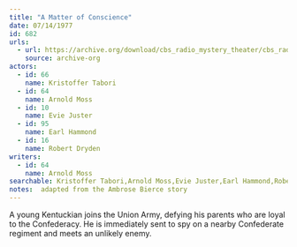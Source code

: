```yaml
---
title: "A Matter of Conscience"
date: 07/14/1977
id: 682
urls: 
  - url: https://archive.org/download/cbs_radio_mystery_theater/cbs_radio_mystery_theater-0651-0700.zip/cbs_radio_mystery_theater-0651-0700%2Fcbsrmt_0682_a_matter_of_conscience.mp3
    source: archive-org
actors:  
  - id: 66
    name: Kristoffer Tabori  
  - id: 64
    name: Arnold Moss  
  - id: 10
    name: Evie Juster  
  - id: 95
    name: Earl Hammond  
  - id: 16
    name: Robert Dryden
writers:  
  - id: 64
    name: Arnold Moss
searchable: Kristoffer Tabori,Arnold Moss,Evie Juster,Earl Hammond,Robert Dryden Arnold Moss
notes:  adapted from the Ambrose Bierce story
---
```

A young Kentuckian joins the Union Army, defying his parents who are loyal to the Confederacy. He is immediately sent to spy on a nearby Confederate regiment and meets an unlikely enemy.